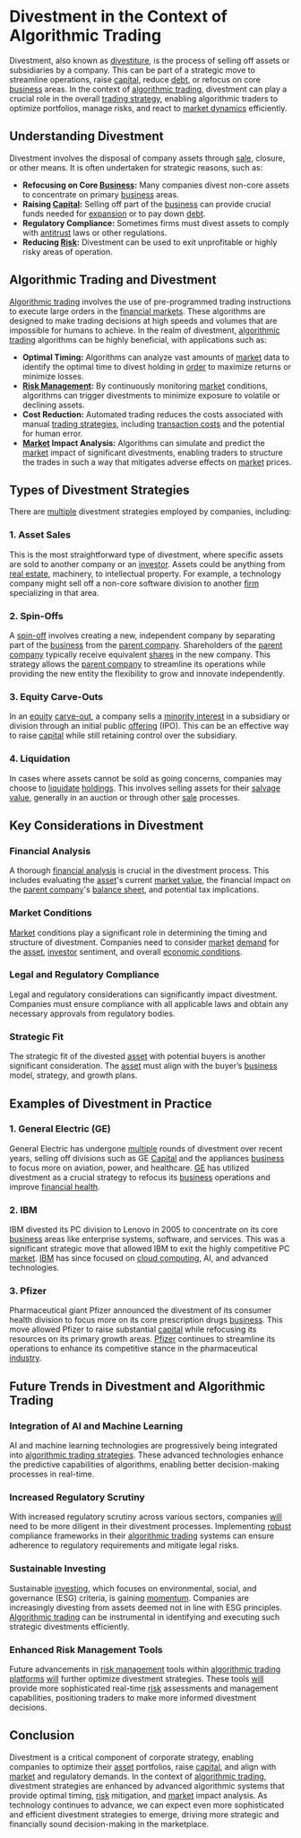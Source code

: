 # Divestment in the Context of Algorithmic Trading

Divestment, also known as [divestiture](../d/divestiture.md), is the process of selling off assets or subsidiaries by a company. This can be part of a strategic move to streamline operations, raise [capital](../c/capital.md), reduce [debt](../d/debt.md), or refocus on core [business](../b/business.md) areas. In the context of [algorithmic trading](../a/accountability.md), divestment can play a crucial role in the overall [trading strategy](../t/trading_strategy.md), enabling algorithmic traders to optimize portfolios, manage risks, and react to [market dynamics](../m/market_dynamics.md) efficiently.

## Understanding Divestment

Divestment involves the disposal of company assets through [sale](../s/sale.md), closure, or other means. It is often undertaken for strategic reasons, such as:

- **Refocusing on Core [Business](../b/business.md):** Many companies divest non-core assets to concentrate on primary [business](../b/business.md) areas.
- **Raising [Capital](../c/capital.md):** Selling off part of the [business](../b/business.md) can provide crucial funds needed for [expansion](../e/expansion.md) or to pay down [debt](../d/debt.md).
- **Regulatory Compliance:** Sometimes firms must divest assets to comply with [antitrust](../a/antitrust.md) laws or other regulations.
- **Reducing [Risk](../r/risk.md):** Divestment can be used to exit unprofitable or highly risky areas of operation.

## Algorithmic Trading and Divestment

[Algorithmic trading](../a/accountability.md) involves the use of pre-programmed trading instructions to execute large orders in the [financial markets](../f/financial_market.md). These algorithms are designed to make trading decisions at high speeds and volumes that are impossible for humans to achieve. In the realm of divestment, [algorithmic trading](../a/accountability.md) algorithms can be highly beneficial, with applications such as:

- **Optimal Timing:** Algorithms can analyze vast amounts of [market](../m/market.md) data to identify the optimal time to divest holding in [order](../o/order.md) to maximize returns or minimize losses.
- **[Risk Management](../r/risk_management.md):** By continuously monitoring [market](../m/market.md) conditions, algorithms can trigger divestments to minimize exposure to volatile or declining assets.
- **Cost Reduction:** Automated trading reduces the costs associated with manual [trading strategies](../t/trading_strategies.md), including [transaction costs](../t/transaction_costs.md) and the potential for human error.
- **[Market](../m/market.md) Impact Analysis:** Algorithms can simulate and predict the [market](../m/market.md) impact of significant divestments, enabling traders to structure the trades in such a way that mitigates adverse effects on [market](../m/market.md) prices.

## Types of Divestment Strategies

There are [multiple](../m/multiple.md) divestment strategies employed by companies, including:

### 1. Asset Sales

This is the most straightforward type of divestment, where specific assets are sold to another company or an [investor](../i/investor.md). Assets could be anything from [real estate](../r/real_estate.md), machinery, to intellectual property. For example, a technology company might sell off a non-core software division to another [firm](../f/firm.md) specializing in that area.

### 2. Spin-Offs

A [spin-off](../s/spinoff.md) involves creating a new, independent company by separating part of the [business](../b/business.md) from the [parent company](../p/parent_company.md). Shareholders of the [parent company](../p/parent_company.md) typically receive equivalent [shares](../s/shares.md) in the new company. This strategy allows the [parent company](../p/parent_company.md) to streamline its operations while providing the new entity the flexibility to grow and innovate independently.

### 3. Equity Carve-Outs

In an [equity](../e/equity.md) [carve-out](../c/carve-out.md), a company sells a [minority interest](../m/minority_interest.md) in a subsidiary or division through an initial public [offering](../o/offering.md) (IPO). This can be an effective way to raise [capital](../c/capital.md) while still retaining control over the subsidiary.

### 4. Liquidation

In cases where assets cannot be sold as going concerns, companies may choose to [liquidate](../l/liquidate.md) [holdings](../h/holdings.md). This involves selling assets for their [salvage value](../s/salvage_value.md), generally in an auction or through other [sale](../s/sale.md) processes.

## Key Considerations in Divestment

### Financial Analysis

A thorough [financial analysis](../f/financial_analysis.md) is crucial in the divestment process. This includes evaluating the [asset](../a/asset.md)'s current [market value](../m/market_value.md), the financial impact on the [parent company](../p/parent_company.md)'s [balance sheet](../b/balance_sheet.md), and potential tax implications.

### Market Conditions

[Market](../m/market.md) conditions play a significant role in determining the timing and structure of divestment. Companies need to consider [market](../m/market.md) [demand](../d/demand.md) for the [asset](../a/asset.md), [investor](../i/investor.md) sentiment, and overall [economic conditions](../e/economic_conditions.md).

### Legal and Regulatory Compliance

Legal and regulatory considerations can significantly impact divestment. Companies must ensure compliance with all applicable laws and obtain any necessary approvals from regulatory bodies.

### Strategic Fit

The strategic fit of the divested [asset](../a/asset.md) with potential buyers is another significant consideration. The [asset](../a/asset.md) must align with the buyer’s [business](../b/business.md) model, strategy, and growth plans.

## Examples of Divestment in Practice

### 1. General Electric (GE)

General Electric has undergone [multiple](../m/multiple.md) rounds of divestment over recent years, selling off divisions such as GE [Capital](../c/capital.md) and the appliances [business](../b/business.md) to focus more on aviation, power, and healthcare. [GE](https://www.ge.com/) has utilized divestment as a crucial strategy to refocus its [business](../b/business.md) operations and improve [financial health](../f/financial_health.md).

### 2. IBM

IBM divested its PC division to Lenovo in 2005 to concentrate on its core [business](../b/business.md) areas like enterprise systems, software, and services. This was a significant strategic move that allowed IBM to exit the highly competitive PC [market](../m/market.md). [IBM](https://www.ibm.com/) has since focused on [cloud computing](../c/cloud_computing_in_trading.md), AI, and advanced technologies.

### 3. Pfizer

Pharmaceutical giant Pfizer announced the divestment of its consumer health division to focus more on its core prescription drugs [business](../b/business.md). This move allowed Pfizer to raise substantial [capital](../c/capital.md) while refocusing its resources on its primary growth areas. [Pfizer](https://www.pfizer.com/) continues to streamline its operations to enhance its competitive stance in the pharmaceutical [industry](../i/industry.md).

## Future Trends in Divestment and Algorithmic Trading

### Integration of AI and Machine Learning

AI and machine learning technologies are progressively being integrated into [algorithmic trading strategies](../a/algorithmic_trading_strategies.md). These advanced technologies enhance the predictive capabilities of algorithms, enabling better decision-making processes in real-time.

### Increased Regulatory Scrutiny

With increased regulatory scrutiny across various sectors, companies [will](../w/will.md) need to be more diligent in their divestment processes. Implementing [robust](../r/robust.md) compliance frameworks in their [algorithmic trading](../a/accountability.md) systems can ensure adherence to regulatory requirements and mitigate legal risks.

### Sustainable Investing

Sustainable [investing](../i/investing.md), which focuses on environmental, social, and governance (ESG) criteria, is gaining [momentum](../m/momentum.md). Companies are increasingly divesting from assets deemed not in line with ESG principles. [Algorithmic trading](../a/accountability.md) can be instrumental in identifying and executing such strategic divestments efficiently.

### Enhanced Risk Management Tools

Future advancements in [risk management](../r/risk_management.md) tools within [algorithmic trading platforms](../a/algorithmic_trading_platforms.md) [will](../w/will.md) further optimize divestment strategies. These tools [will](../w/will.md) provide more sophisticated real-time [risk](../r/risk.md) assessments and management capabilities, positioning traders to make more informed divestment decisions.

## Conclusion

Divestment is a critical component of corporate strategy, enabling companies to optimize their [asset](../a/asset.md) portfolios, raise [capital](../c/capital.md), and align with [market](../m/market.md) and regulatory demands. In the context of [algorithmic trading](../a/accountability.md), divestment strategies are enhanced by advanced algorithmic systems that provide optimal timing, [risk](../r/risk.md) mitigation, and [market](../m/market.md) impact analysis. As technology continues to advance, we can expect even more sophisticated and efficient divestment strategies to emerge, driving more strategic and financially sound decision-making in the marketplace.